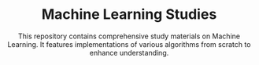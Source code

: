
<h1 align="center">Machine Learning Studies</h1>

<p align="center">This repository contains comprehensive study materials on Machine Learning. It features implementations of various algorithms from scratch to enhance understanding.</p>

